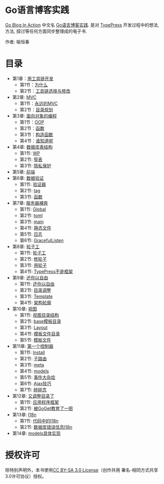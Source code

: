 Go语言博客实践
============

[Go Blog In Action][2] 中文名 [Go语言博客实践][2]. 是对 [TypePress][0] 开发过程中的想法, 方法, 探讨等任何方面同步整理成的电子书.

作者: 喻恒春

目录
====
* 第1章：[用工具链开发](Chapter01.md)
	* 第1节：[为什么](Chapter01.md#为什么)
	* 第2节：[工具链选择与修改](Chapter01.md#工具链选择与修改)
* 第2章: [MVC](Chapter02.md)
	* 第1节：[永远的MVC](Chapter02.md#永远的mvc)
	* 第2节：[目录规划](Chapter02.md#目录规划)
* 第3章: [面向对象的编程](Chapter03.md)
	* 第1节：[OOP](Chapter03.md#oop)
	* 第2节：[函数](Chapter03.md#函数)
	* 第3节：[构造函数](Chapter03.md#构造函数)
	* 第4节：[谁知道呢](Chapter03.md#谁知道呢)
* 第4章: [数据库表结构](Chapter04.md)
	* 第1节: [WP](Chapter04.md#wp)
	* 第2节: [窄表](Chapter04.md#窄表)
	* 第3节: [隐私保护](Chapter04.md#隐私保护)
* 第5章: [前端](Chapter05.md)
* 第6章: [数据验证](Chapter06.md)
	* 第1节: [验证器](Chapter06.md#验证器)
	* 第2节: [tag](Chapter06.md#tag)
	* 第3节: [函数](Chapter06.md#函数)
* 第7章: [服务器裸奔](Chapter07.md)
	* 第1节: [Global](Chapter07.md#global)
	* 第2节: [toml](Chapter07.md#toml)
	* 第3节: [main](Chapter07.md#main)
	* 第4节: [静态文件](Chapter07.md#静态文件)
	* 第5节: [日志](Chapter07.md#log)
	* 第6节: [GracefulListen](Chapter07.md#gracefullisten)
* 第8章: [轮子工](Chapter08.md)
	* 第1节: [轮子工](Chapter08.md#轮子工)
	* 第2节: [修轮子](Chapter08.md#修轮子)
	* 第3节: [用轮子](Chapter08.md#用轮子)
	* 第4节: [TypePress不是框架](Chapter08.md#typepress不是框架)
* 第9章: [还你以自由](Chapter09.md)
	* 第1节: [还你以自由](Chapter09.md#还你以自由)
	* 第2节: [目录调整](Chapter09.md#目录调整)
	* 第3节: [Template](Chapter09.md#template)
	* 第4节: [架构轮廓](Chapter09.md#架构轮廓)
* 第10章: [视图](Chapter10.md)
	* 第1节: [视图目录结构](Chapter10.md#视图目录结构)
	* 第2节: [base模板目录](Chapter10.md#base模板目录)
	* 第3节: [Layout](Chapter10.md#layout)
	* 第4节: [模板文件目录](Chapter10.md#模板文件目录)
	* 第5节: [模板文件](Chapter10.md#模板文件)
* 第11章: [第一个控制器](Chapter11.md)
	* 第1节: [Install](Chapter11.md#install)
	* 第2节: [子路由](Chapter11.md#子路由)
	* 第3节: [meta](Chapter11.md#meta)
	* 第4节: [models](Chapter11.md#models)
	* 第5节: [事件大杂烩](Chapter11.md#事件大杂烩)
	* 第6节: [Ajax技巧](Chapter11.md#ajax技巧)
	* 第7节: [碎碎念](Chapter11.md#碎碎念)
* 第12章: [又调整目录了](Chapter12.md)
	* 第1节: [应用程序框架](Chapter12.md#应用程序框架)
	* 第2节: [被GoGet教育了一把](Chapter12.md#被goget教育了一把)
* 第13章: [I18n](Chapter13.md)
	* 第1节: [代码中的I18n](Chapter13.md#代码中的i18n)
	* 第2节: [数据库错误信息I18n](Chapter13.md#数据库错误信息I18n)
* 第14章: [models具体实现](Chapter14.md)

授权许可
=======

除特别声明外，本书使用[CC BY-SA 3.0 License][1]（创作共用 署名-相同方式共享3.0许可协议）授权。


[0]: https://github.com/achun/typepress
[1]: http://creativecommons.org/licenses/by-sa/3.0/
[2]: https://github.com/achun/Go-Blog-In-Action
